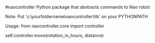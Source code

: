 #naocontroller
Python package that abstracts commands to Nao robot

Note: Put 'c:\yourfoldername\naocontroller\lib' on your PYTHONPATH


Usage: 
from naocontroller.core import controller

self.controller.move(rotation_in_hours, distance)








